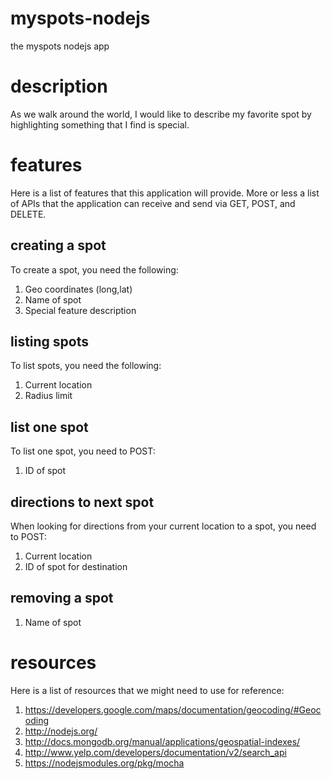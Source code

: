 myspots-nodejs
==============

the myspots nodejs app

# description

As we walk around the world, I would like to describe my favorite spot by highlighting something that I find is special. 

# features

Here is a list of features that this application will provide. More or less a list of APIs that the application can receive and send via GET, POST, and DELETE.

## creating a spot

To create a spot, you need the following:

1. Geo coordinates (long,lat)
2. Name of spot
3. Special feature description

## listing spots

To list spots, you need the following:

1. Current location
2. Radius limit

## list one spot

To list one spot, you need to POST:

1. ID of spot

## directions to next spot

When looking for directions from your current location to a spot, you need to POST:

1. Current location
2. ID of spot for destination

## removing a spot

1. Name of spot

# resources

Here is a list of resources that we might need to use for reference:

1. https://developers.google.com/maps/documentation/geocoding/#Geocoding
2. http://nodejs.org/
3. http://docs.mongodb.org/manual/applications/geospatial-indexes/
4. http://www.yelp.com/developers/documentation/v2/search_api
5. https://nodejsmodules.org/pkg/mocha
